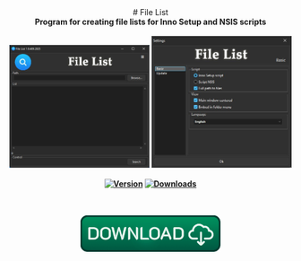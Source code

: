 <div align="center">
# File List
</div>
<div align=center>
<b>Program for creating file lists for Inno Setup and NSIS scripts</br></br>
</div>

<div align="center">
  <img src=https://raw.githubusercontent.com/markovuser/File-List/main/assets/FileList1.jpg width="250">
  <img src=https://raw.githubusercontent.com/markovuser/File-List/main/assets/FileList2.jpg width="250"><br><br>
</div>

<div align="center">
<a href="https://github.com/markovuser/File-List/releases/latest"><img src="https://img.shields.io/github/v/release/markovuser/File-List?style=for-the-badge&labelColor=3d3d3d&color=179962" alt="Version"></a>
<a href="https://github.com/markovuser/File-List/releases"><img src="https://img.shields.io/github/downloads/markovuser/File-List/total?style=for-the-badge&logo=github&color=blue" alt="Downloads"></a>

</div>
<br><br>

<div align="center">
  
[<img src="https://raw.githubusercontent.com/markovuser/File-List/main/assets/download.png" width="250" alt="Download">](https://github.com/markovuser/File-List/releases/latest/download/File.List.setup.exe)

</div>
